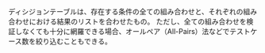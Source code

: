 ディシジョンテーブルは、存在する条件の全ての組み合わせと、それぞれの組み合わせにおける結果のリストを合わせたもの。
ただし、全ての組み合わせを検証しなくても十分に網羅できる場合、オールペア（All-Pairs）法などでテストケース数を絞り込むこともできる。
